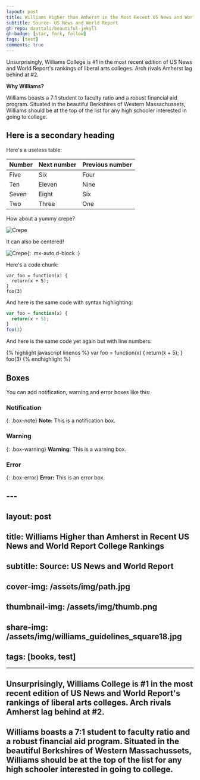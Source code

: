 ```yaml
---
layout: post
title: Williams Higher than Amherst in the Most Recent US News and World Report Rankings
subtitle: Source- US News and World Report
gh-repo: daattali/beautiful-jekyll
gh-badge: [star, fork, follow]
tags: [test]
comments: true
---
```


Unsurprisingly, Williams College is #1 in the most recent edition of US News and World Report's rankings of liberal arts colleges. Arch rivals Amherst lag behind at #2.

**Why Williams?**

Williams boasts a 7:1 student to faculty ratio and a robust financial aid program. Situated in the beautiful Berkshires of Western Massachussets, Williams should be at the top of the list for any high schooler interested in going to college. 

## Here is a secondary heading

Here's a useless table:

| Number | Next number | Previous number |
| :------ |:--- | :--- |
| Five | Six | Four |
| Ten | Eleven | Nine |
| Seven | Eight | Six |
| Two | Three | One |


How about a yummy crepe?

![Crepe](https://s3-media3.fl.yelpcdn.com/bphoto/cQ1Yoa75m2yUFFbY2xwuqw/348s.jpg)

It can also be centered!

![Crepe](https://s3-media3.fl.yelpcdn.com/bphoto/cQ1Yoa75m2yUFFbY2xwuqw/348s.jpg){: .mx-auto.d-block :}

Here's a code chunk:

~~~
var foo = function(x) {
  return(x + 5);
}
foo(3)
~~~

And here is the same code with syntax highlighting:

```javascript
var foo = function(x) {
  return(x + 5);
}
foo(3)
```

And here is the same code yet again but with line numbers:

{% highlight javascript linenos %}
var foo = function(x) {
  return(x + 5);
}
foo(3)
{% endhighlight %}

## Boxes
You can add notification, warning and error boxes like this:

### Notification

{: .box-note}
**Note:** This is a notification box.

### Warning

{: .box-warning}
**Warning:** This is a warning box.

### Error

{: .box-error}
**Error:** This is an error box.



## ---
## layout: post
## title: Williams Higher than Amherst in Recent US News and World Report College Rankings
## subtitle: Source: US News and World Report
## cover-img: /assets/img/path.jpg
## thumbnail-img: /assets/img/thumb.png
## share-img: /assets/img/williams_guidelines_square18.jpg
## tags: [books, test]
---

## Unsurprisingly, Williams College is #1 in the most recent edition of US News and World Report's rankings of liberal arts colleges. Arch rivals Amherst lag behind at #2.

## Williams boasts a 7:1 student to faculty ratio and a robust financial aid program. Situated in the beautiful Berkshires of Western Massachussets, Williams should be at the top of the list for any high schooler interested in going to college. 
##
